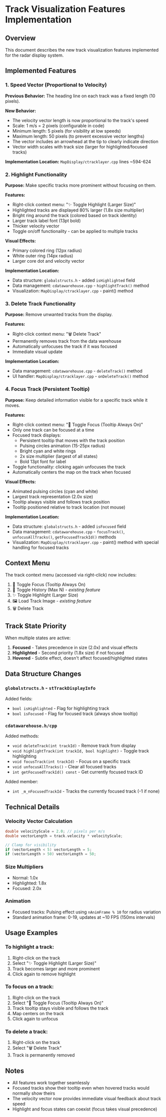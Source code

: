 # Track Visualization Features Implementation

## Overview
This document describes the new track visualization features implemented for the radar display system.

## Implemented Features

### 1. Speed Vector (Proportional to Velocity)
**Previous Behavior:** The heading line on each track was a fixed length (10 pixels).

**New Behavior:** 
- The velocity vector length is now proportional to the track's speed
- Scale: 1 m/s = 2 pixels (configurable in code)
- Minimum length: 5 pixels (for visibility at low speeds)
- Maximum length: 50 pixels (to prevent excessive vector lengths)
- The vector includes an arrowhead at the tip to clearly indicate direction
- Vector width scales with track size (larger for highlighted/focused tracks)

**Implementation Location:** `MapDisplay/ctracklayer.cpp` lines ~594-624

### 2. Highlight Functionality
**Purpose:** Make specific tracks more prominent without focusing on them.

**Features:**
- Right-click context menu: "✨ Toggle Highlight (Larger Size)"
- Highlighted tracks are displayed 80% larger (1.8x size multiplier)
- Bright ring around the track (colored based on track identity)
- Larger track label font (13pt bold)
- Thicker velocity vector
- Toggle on/off functionality - can be applied to multiple tracks

**Visual Effects:**
- Primary colored ring (12px radius)
- White outer ring (14px radius)
- Larger core dot and velocity vector

**Implementation Location:** 
- Data structure: `globalstructs.h` - added `isHighlighted` field
- Data management: `cdatawarehouse.cpp` - `highlightTrack()` method
- Visualization: `MapDisplay/ctracklayer.cpp` - paint() method

### 3. Delete Track Functionality
**Purpose:** Remove unwanted tracks from the display.

**Features:**
- Right-click context menu: "🗑️ Delete Track"
- Permanently removes track from the data warehouse
- Automatically unfocuses the track if it was focused
- Immediate visual update

**Implementation Location:**
- Data management: `cdatawarehouse.cpp` - `deleteTrack()` method
- UI handler: `MapDisplay/ctracklayer.cpp` - `onDeleteTrack()` method

### 4. Focus Track (Persistent Tooltip)
**Purpose:** Keep detailed information visible for a specific track while it moves.

**Features:**
- Right-click context menu: "🎯 Toggle Focus (Tooltip Always On)"
- Only one track can be focused at a time
- Focused track displays:
  - Persistent tooltip that moves with the track position
  - Pulsing circles animation (15-25px radius)
  - Bright cyan and white rings
  - 2x size multiplier (largest of all states)
  - Bold 13pt font for label
- Toggle functionality: clicking again unfocuses the track
- Automatically centers the map on the track when focused

**Visual Effects:**
- Animated pulsing circles (cyan and white)
- Largest track representation (2.0x size)
- Tooltip always visible and follows track position
- Tooltip positioned relative to track location (not mouse)

**Implementation Location:**
- Data structure: `globalstructs.h` - added `isFocused` field
- Data management: `cdatawarehouse.cpp` - `focusTrack()`, `unfocusAllTracks()`, `getFocusedTrackId()` methods
- Visualization: `MapDisplay/ctracklayer.cpp` - paint() method with special handling for focused tracks

## Context Menu
The track context menu (accessed via right-click) now includes:
1. 🎯 Toggle Focus (Tooltip Always On)
2. 📍 Toggle History (Max N) - *existing feature*
3. ✨ Toggle Highlight (Larger Size)
4. 🖼️ Load Track Image - *existing feature*
5. 🗑️ Delete Track

## Track State Priority
When multiple states are active:
1. **Focused** - Takes precedence in size (2.0x) and visual effects
2. **Highlighted** - Second priority (1.8x size) if not focused
3. **Hovered** - Subtle effect, doesn't affect focused/highlighted states

## Data Structure Changes

### `globalstructs.h` - `stTrackDisplayInfo`
Added fields:
- `bool isHighlighted` - Flag for highlighting track
- `bool isFocused` - Flag for focused track (always show tooltip)

### `cdatawarehouse.h/cpp`
Added methods:
- `void deleteTrack(int trackId)` - Remove track from display
- `void highlightTrack(int trackId, bool highlight)` - Toggle track highlighting
- `void focusTrack(int trackId)` - Focus on a specific track
- `void unfocusAllTracks()` - Clear all focused tracks
- `int getFocusedTrackId() const` - Get currently focused track ID

Added member:
- `int _m_nFocusedTrackId` - Tracks the currently focused track (-1 if none)

## Technical Details

### Velocity Vector Calculation
```cpp
double velocityScale = 2.0; // pixels per m/s
double vectorLength = track.velocity * velocityScale;

// Clamp for visibility
if (vectorLength < 5) vectorLength = 5;
if (vectorLength > 50) vectorLength = 50;
```

### Size Multipliers
- Normal: 1.0x
- Highlighted: 1.8x
- Focused: 2.0x

### Animation
- Focused tracks: Pulsing effect using `nAnimFrame % 10` for radius variation
- Standard animation frame: 0-19, updates at ~10 FPS (150ms intervals)

## Usage Examples

### To highlight a track:
1. Right-click on the track
2. Select "✨ Toggle Highlight (Larger Size)"
3. Track becomes larger and more prominent
4. Click again to remove highlight

### To focus on a track:
1. Right-click on the track
2. Select "🎯 Toggle Focus (Tooltip Always On)"
3. Track tooltip stays visible and follows the track
4. Map centers on the track
5. Click again to unfocus

### To delete a track:
1. Right-click on the track
2. Select "🗑️ Delete Track"
3. Track is permanently removed

## Notes
- All features work together seamlessly
- Focused tracks show their tooltip even when hovered tracks would normally show theirs
- The velocity vector now provides immediate visual feedback about track speed
- Highlight and focus states can coexist (focus takes visual precedence)
